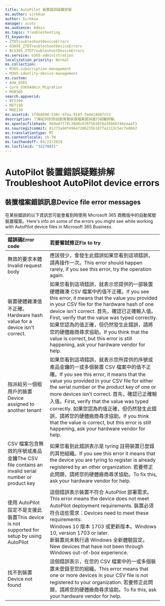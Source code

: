 ```yaml
---
title: AutoPilot 裝置錯誤疑難排解
ms.author: sirkkuw
author: Sirkkuw
manager: scotv
ms.audience: Admin
ms.topic: troubleshooting
f1_keywords:
- ZTDTroubleshootDeviceErrors
- O365E_ZTDTroubleshootDeviceErrors
- BCS365_ZTDTroubleshootDeviceErrors
ms.service: o365-administration
localization_priority: Normal
ms.collection:
- M365-subscription-management
- M365-identity-device-management
ms.custom:
- Adm_O365
- Core_O365Admin_Migration
- MSB365
search.appverid:
- BCS160
- MET150
- MOE150
ms.assetid: 1f468690-530c-47ea-918f-fede24607c53
description: 了解如何針對自動駕駛裝置檔案錯誤進行疑難排解。
ms.openlocfilehash: 9d4a47f78c38d8c076f5b3876a36b6bf46eaaaf3
ms.sourcegitcommit: 81273a9df49647286235b187fa2213c5ec7e8b62
ms.translationtype: MT
ms.contentlocale: zh-TW
ms.lasthandoff: 04/23/2019
ms.locfileid: "32279831"
---
```

# <a name="troubleshoot-autopilot-device-errors"></a><span data-ttu-id="fde31-103">AutoPilot 裝置錯誤疑難排解</span><span class="sxs-lookup"><span data-stu-id="fde31-103">Troubleshoot AutoPilot device errors</span></span>

## <a name="device-file-error-messages"></a><span data-ttu-id="fde31-104">裝置檔案錯誤訊息</span><span class="sxs-lookup"><span data-stu-id="fde31-104">Device file error messages</span></span>

<span data-ttu-id="fde31-105">在某些錯誤的以下資訊您可能會看到時使用 Microsoft 365 商務版中的自動駕駛裝置檔案。</span><span class="sxs-lookup"><span data-stu-id="fde31-105">Here's info on some of the errors you might see while working with AutoPilot device files in Microsoft 365 Business.</span></span> 
  
|<span data-ttu-id="fde31-106">**錯誤碼**</span><span class="sxs-lookup"><span data-stu-id="fde31-106">**Error code**</span></span>|<span data-ttu-id="fde31-107">**若要嘗試修正**</span><span class="sxs-lookup"><span data-stu-id="fde31-107">**Fix to try**</span></span>|
|:-----|:-----|
|<span data-ttu-id="fde31-108">無效的要求本體</span><span class="sxs-lookup"><span data-stu-id="fde31-108">Invalid request body</span></span>  <br/> |<span data-ttu-id="fde31-109">應該很少，會發生此錯誤如果您看到這項錯誤，請再操作一次。</span><span class="sxs-lookup"><span data-stu-id="fde31-109">This error should happen rarely, if you see this error, try the operation again.</span></span>  <br/> |
|<span data-ttu-id="fde31-110">裝置硬體雜湊值不正確。</span><span class="sxs-lookup"><span data-stu-id="fde31-110">Hardware hash value for a device isn't correct.</span></span>  <br/> |<span data-ttu-id="fde31-111">如果您看到這項錯誤，就表示您提供的一部裝置硬體雜湊 CSV 檔案中的值不正確。</span><span class="sxs-lookup"><span data-stu-id="fde31-111">If you see this error, it means that the value you provided in your CSV file for the hardware hash of one device isn't correct.</span></span> <span data-ttu-id="fde31-112">首先，確認已正確輸入值。</span><span class="sxs-lookup"><span data-stu-id="fde31-112">First, verify that the value was typed correctly.</span></span> <span data-ttu-id="fde31-113">如果您認為的值正確，但仍然發生此錯誤，請將您的硬體廠商尋求協助。</span><span class="sxs-lookup"><span data-stu-id="fde31-113">If you think that the value is correct, but this error is still happening, ask your hardware vendor for help.</span></span>  <br/> |
|<span data-ttu-id="fde31-114">指派給另一個租用戶的裝置</span><span class="sxs-lookup"><span data-stu-id="fde31-114">Device assigned to another tenant</span></span>  <br/> |<span data-ttu-id="fde31-115">如果您看到這項錯誤，就表示您所提供的序號或產品金鑰的一或多個裝置 CSV 檔案中的值不正確。</span><span class="sxs-lookup"><span data-stu-id="fde31-115">If you see this error, it means that the value you provided in your CSV file for either the serial number or the product key of one or more devices isn't correct.</span></span> <span data-ttu-id="fde31-116">首先，確認已正確輸入值。</span><span class="sxs-lookup"><span data-stu-id="fde31-116">First, verify that the value was typed correctly.</span></span> <span data-ttu-id="fde31-117">如果您認為的值正確，但仍然發生此錯誤，請將您的硬體廠商尋求協助。</span><span class="sxs-lookup"><span data-stu-id="fde31-117">If you think that the value is correct, but this error is still happening, ask your hardware vendor for help.</span></span>  <br/> |
|<span data-ttu-id="fde31-118">CSV 檔案包含無效的序號或產品金鑰</span><span class="sxs-lookup"><span data-stu-id="fde31-118">The CSV file contains an invalid serial number or product key</span></span>  <br/> |<span data-ttu-id="fde31-119">如果您看到此錯誤表示是 tyring 註冊裝置已登錄的其他組織。</span><span class="sxs-lookup"><span data-stu-id="fde31-119">If you see this error it means that the device you are tyring to register is already registered by an other organization.</span></span> <span data-ttu-id="fde31-120">若要修正此問題，請將您的硬體廠商尋求協助。</span><span class="sxs-lookup"><span data-stu-id="fde31-120">To fix this, ask your hardware vendor for help.</span></span>  <br/> |
|<span data-ttu-id="fde31-121">使用 AutoPilot 設定不是支援此裝置</span><span class="sxs-lookup"><span data-stu-id="fde31-121">This device is not supported for setup by using AutoPilot</span></span>  <br/> | <span data-ttu-id="fde31-122">這個錯誤表示裝置不符合 AutoPilot 部署需求。</span><span class="sxs-lookup"><span data-stu-id="fde31-122">This error means the device does not meet AutoPilot deployment requirements.</span></span> <span data-ttu-id="fde31-123">裝置必須符合這些需求：</span><span class="sxs-lookup"><span data-stu-id="fde31-123">Devices need to meet these requirements:</span></span>  <br/>  <span data-ttu-id="fde31-124">Windows 10 版本 1703 或更新版本。</span><span class="sxs-lookup"><span data-stu-id="fde31-124">Windows 10, version 1703 or later.</span></span>  <br/>  <span data-ttu-id="fde31-125">新裝置尚未執行過 Windows 全新體驗設定。</span><span class="sxs-lookup"><span data-stu-id="fde31-125">New devices that have not been through Windows out-of-box experience.</span></span>  <br/> |
|<span data-ttu-id="fde31-126">找不到裝置</span><span class="sxs-lookup"><span data-stu-id="fde31-126">Device not found</span></span>  <br/> |<span data-ttu-id="fde31-127">這個錯誤表示，在您的 CSV 檔案中的一或多個裝置未登錄至您的組織。</span><span class="sxs-lookup"><span data-stu-id="fde31-127">This error means that one or more devices in your CSV file is not registered to your organization.</span></span> <span data-ttu-id="fde31-128">若要修正此問題，請將您的硬體廠商尋求協助。</span><span class="sxs-lookup"><span data-stu-id="fde31-128">To fix this, ask your hardware vendor for help.</span></span>  <br/> |
   
